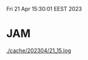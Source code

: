Fri 21 Apr 15:30:01 EEST 2023
# JAM
<a href='./cache/202304/21_15.log'>./cache/202304/21_15.log</a>
